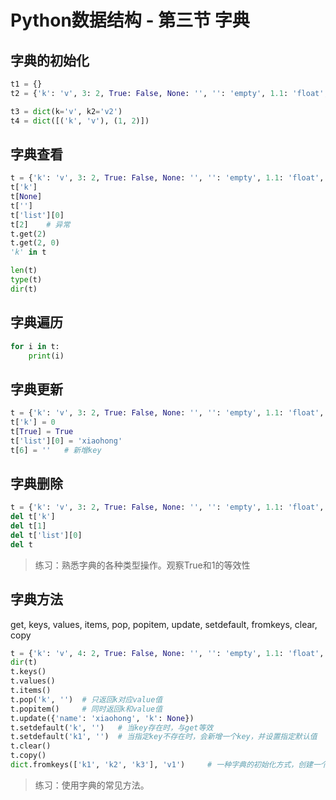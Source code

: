 # Python数据结构 - 第三节 字典

## 字典的初始化
```python
t1 = {}
t2 = {'k': 'v', 3: 2, True: False, None: '', '': 'empty', 1.1: 'float', 'list': [1, 2]}

t3 = dict(k='v', k2='v2')
t4 = dict([('k', 'v'), (1, 2)])
```

## 字典查看
```python
t = {'k': 'v', 3: 2, True: False, None: '', '': 'empty', 1.1: 'float', 'list': [1, 2]}
t['k']
t[None]
t['']
t['list'][0]
t[2]    # 异常
t.get(2)
t.get(2, 0)
'k' in t

len(t)
type(t)
dir(t)
```

## 字典遍历
```python
for i in t:
    print(i)
```

## 字典更新
```python
t = {'k': 'v', 3: 2, True: False, None: '', '': 'empty', 1.1: 'float', 'list': [1, 2]}
t['k'] = 0
t[True] = True
t['list'][0] = 'xiaohong' 
t[6] = ''   # 新增key
```

## 字典删除
```python
t = {'k': 'v', 3: 2, True: False, None: '', '': 'empty', 1.1: 'float', 'list': [1, 2]}
del t['k']    
del t[1]   
del t['list'][0] 
del t
```
> 练习：熟悉字典的各种类型操作。观察True和1的等效性

## 字典方法
get, keys, values, items, pop, popitem, update, setdefault, fromkeys, clear, copy
```python
t = {'k': 'v', 4: 2, True: False, None: '', '': 'empty', 1.1: 'float', 'list': [1, 2]}
dir(t)
t.keys()
t.values()
t.items()
t.pop('k', '')  # 只返回k对应value值
t.popitem()     # 同时返回k和value值
t.update({'name': 'xiaohong', 'k': None})
t.setdefault('k', '')   # 当key存在时，与get等效
t.setdefault('k1', '')  # 当指定key不存在时，会新增一个key，并设置指定默认值
t.clear()
t.copy() 
dict.fromkeys(['k1', 'k2', 'k3'], 'v1')     # 一种字典的初始化方式，创建一个指定key和固定值的字典
```
> 练习：使用字典的常见方法。
